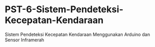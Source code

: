 # PST-6-Sistem-Pendeteksi-Kecepatan-Kendaraan
Sistem Pendeteksi Kecepatan Kendaraan Menggunakan Arduino dan Sensor Inframerah
